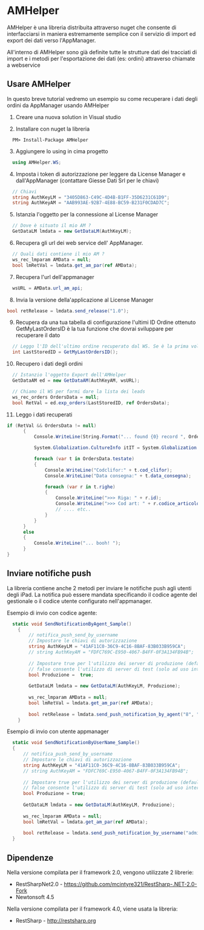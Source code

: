 AMHelper
===
AMHelper è una libreria distribuita attraverso nuget che consente di interfacciarsi
in maniera estremamente semplice con il servizio di import ed export dei dati verso
l'AppManager.

All'interno di AMHelper sono già definite tutte le strutture dati dei tracciati di import
e i metodi per l'esportazione dei dati (es: ordini) attraverso chiamate a webservice


Usare AMHelper
---
In questo breve tutorial vedremo un esempio su come recuperare i dati degli ordini da AppManager usando AMHelper

1. Creare una nuova solution in Visual studio

2. Installare con nuget la libreria
  ```
    PM> Install-Package AMHelper
  ```

3. Aggiungere lo using in cima progetto
  ```c#
    using AMHelper.WS;
  ```

4. Imposta i token di autorizzazione per leggere da License Manager e dall'AppManager (contattare Giesse Dati Srl per le chiavi)
  ```c#
    // Chiavi
    string AuthKeyLM = "3405D863-C49C-4D4B-B1FF-35D6231C61D9";
    string AuthKeyAM = "AAB993AE-92B7-4E88-BC59-B231F0CDAD7C";
  ```

5. Istanzia l'oggetto per la connessione al License Manager
  ```c#
    // Dove è situato il mio AM ?
    GetDataLM lmdata = new GetDataLM(AuthKeyLM);
  ```

6. Recupera gli url dei web service dell' AppManager.
  ```c#
    // Quali dati contiene il mio AM ?
    ws_rec_lmparam AMData = null;
    bool lmRetVal = lmdata.get_am_par(ref AMData);
  ```
  
7. Recupera l'url dell'appmanager
  ```c#
    wsURL = AMData.url_am_api;
  ```

8. Invia la versione della'applicazione al License Manager
  ```c#
  bool retRelease = lmdata.send_release("1.0");
  ```
  
9. Recupera da una tua tabella di configurazione l'ultimi ID Ordine ottenuto
  GetMyLastOrdersID è la tua funzione che dovrai sviluppare per recuperare il dato
  ```c#
    // Leggo l'ID dell'ultimo ordine recuperato dal WS. Se è la prima volta tornerà 0 (zero)
    int LastStoredID = GetMyLastOrdersID();
  ```

10. Recupero i dati degli ordini
  ```c#
    // Istanzio l'oggetto Export dell'AMHelper
    GetDataAM ed = new GetDataAM(AuthKeyAM, wsURL);
  
    // Chiamo il WS per farmi dare la lista dei leads
    ws_rec_orders OrdersData = null;
    bool RetVal = ed.exp_orders(LastStoredID, ref OrdersData);
  ```

11. Leggo i dati recuperati
  ```c#
  if (RetVal && OrdersData != null)
        {
            Console.WriteLine(String.Format("... found {0} record ", OrdersData.testate.Count.ToString()));
  
            System.Globalization.CultureInfo itIT = System.Globalization.CultureInfo.CreateSpecificCulture("it-IT");
  
            foreach (var t in OrdersData.testate)
            {
                Console.WriteLine("Codclifor:" + t.cod_clifor);
                Console.WriteLine("Data consegna:" + t.data_consegna);
  
                foreach (var r in t.righe)
                {
                    Console.WriteLine(">>> Riga: " + r.id);
                    Console.WriteLine(">>> Cod art: " + r.codice_articolo);
                    // .... etc..
                }
            }
        }
        else
        {
            Console.WriteLine("... booh! ");
        }
  }
  ```

Inviare notifiche push
---
La libreria contiene anche 2 metodi per inviare le notifiche push agli utenti degli iPad.
La notifica può essere mandata specificando il codice agente del gestionale o il codice utente configurato nell'appmanager.

Esempio di invio con codice agente:

```c#
  static void SendNotificationByAgent_Sample()
    {
        // notifica_push_send_by_username
        // Impostare le chiavi di autorizzazione
        string AuthKeyLM = "41AF11C0-36C9-4C16-8BAF-83B033B959CA";
        // string AuthKeyAM = "FDFC769C-E950-4067-B4FF-0F3A134FB94B";
  
        // Impostare true per l'utilizzo dei server di produzione (default)
        // false consente l'utilizzo di server di test (solo ad uso interno)
        bool Produzione =  true;
  
        GetDataLM lmdata = new GetDataLM(AuthKeyLM, Produzione);
  
        ws_rec_lmparam AMData = null;
        bool lmRetVal = lmdata.get_am_par(ref AMData);
  
        bool retRelease = lmdata.send_push_notification_by_agent("8", "Testo del messaggio per l'agente");
    }
```
Esempio di invio con utente appmanager

```c#
  static void SendNotificationByUserName_Sample()
  {
      // notifica_push_send_by_username
      // Impostare le chiavi di autorizzazione
      string AuthKeyLM = "41AF11C0-36C9-4C16-8BAF-83B033B959CA";
      // string AuthKeyAM = "FDFC769C-E950-4067-B4FF-0F3A134FB94B";
  
      // Impostare true per l'utilizzo dei server di produzione (default)
      // false consente l'utilizzo di server di test (solo ad uso interno)
      bool Produzione = true;
  
      GetDataLM lmdata = new GetDataLM(AuthKeyLM, Produzione);
  
      ws_rec_lmparam AMData = null;
      bool lmRetVal = lmdata.get_am_par(ref AMData);
  
      bool retRelease = lmdata.send_push_notification_by_username("admin", "Testo del messaggio per l'utente");
  }
```


Dipendenze
---
Nella versione compilata per il framework 2.0, vengono utilizzate 2 librerie:

* RestSharpNet2.0 - https://github.com/mcintyre321/RestSharp-.NET-2.0-Fork
* Newtonsoft 4.5

Nella versione compilata per il framework 4.0, viene usata la libreria:

* RestSharp - http://restsharp.org


